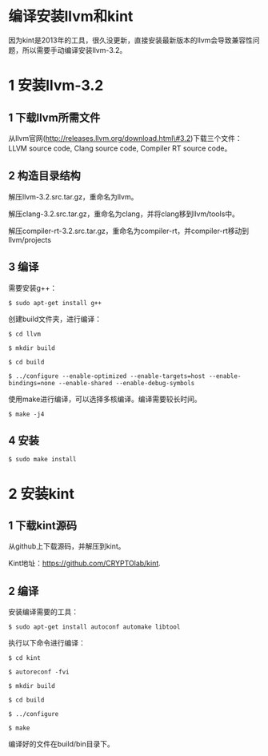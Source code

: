 编译安装llvm和kint
==================

因为kint是2013年的工具，很久没更新，直接安装最新版本的llvm会导致兼容性问题，所以需要手动编译安装llvm-3.2。

1 安装llvm-3.2
==================

1 下载llvm所需文件
------------------

从llvm官网(http://releases.llvm.org/download.html\#3.2)下载三个文件：LLVM source code, Clang source code, Compiler RT source code。

2 构造目录结构
--------------

解压llvm-3.2.src.tar.gz，重命名为llvm。

解压clang-3.2.src.tar.gz，重命名为clang，并将clang移到llvm/tools中。

解压compiler-rt-3.2.src.tar.gz，重命名为compiler-rt，并compiler-rt移动到llvm/projects

3 编译
------

需要安装g++：

    $ sudo apt-get install g++

创建build文件夹，进行编译：

    $ cd llvm

    $ mkdir build

    $ cd build

    $ ../configure --enable-optimized --enable-targets=host --enable-bindings=none --enable-shared --enable-debug-symbols

使用make进行编译，可以选择多核编译。编译需要较长时间。

    $ make -j4

4 安装
------

    $ sudo make install

2 安装kint
==================

1 下载kint源码
--------------

从github上下载源码，并解压到kint。

Kint地址：<https://github.com/CRYPTOlab/kint>.

2 编译
------

安装编译需要的工具：

    $ sudo apt-get install autoconf automake libtool

执行以下命令进行编译：

    $ cd kint

    $ autoreconf -fvi

    $ mkdir build

    $ cd build

    $ ../configure

    $ make

编译好的文件在build/bin目录下。
